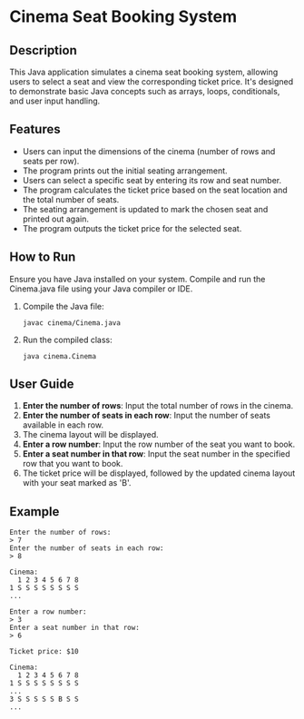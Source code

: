 # Cinema Seat Booking System

## Description
This Java application simulates a cinema seat booking system, allowing users to select a seat and view the corresponding ticket price. It's designed to demonstrate basic Java concepts such as arrays, loops, conditionals, and user input handling.

## Features
- Users can input the dimensions of the cinema (number of rows and seats per row).
- The program prints out the initial seating arrangement.
- Users can select a specific seat by entering its row and seat number.
- The program calculates the ticket price based on the seat location and the total number of seats.
- The seating arrangement is updated to mark the chosen seat and printed out again.
- The program outputs the ticket price for the selected seat.

## How to Run
Ensure you have Java installed on your system. Compile and run the Cinema.java file using your Java compiler or IDE.

1. Compile the Java file:
   ```
   javac cinema/Cinema.java
   ```

2. Run the compiled class:
   ```
   java cinema.Cinema
   ```

## User Guide
1. **Enter the number of rows**: Input the total number of rows in the cinema.
2. **Enter the number of seats in each row**: Input the number of seats available in each row.
3. The cinema layout will be displayed.
4. **Enter a row number**: Input the row number of the seat you want to book.
5. **Enter a seat number in that row**: Input the seat number in the specified row that you want to book.
6. The ticket price will be displayed, followed by the updated cinema layout with your seat marked as 'B'.

## Example
```
Enter the number of rows:
> 7
Enter the number of seats in each row:
> 8

Cinema:
  1 2 3 4 5 6 7 8
1 S S S S S S S S
...

Enter a row number:
> 3
Enter a seat number in that row:
> 6

Ticket price: $10

Cinema:
  1 2 3 4 5 6 7 8
1 S S S S S S S S
...
3 S S S S S B S S
...
```
